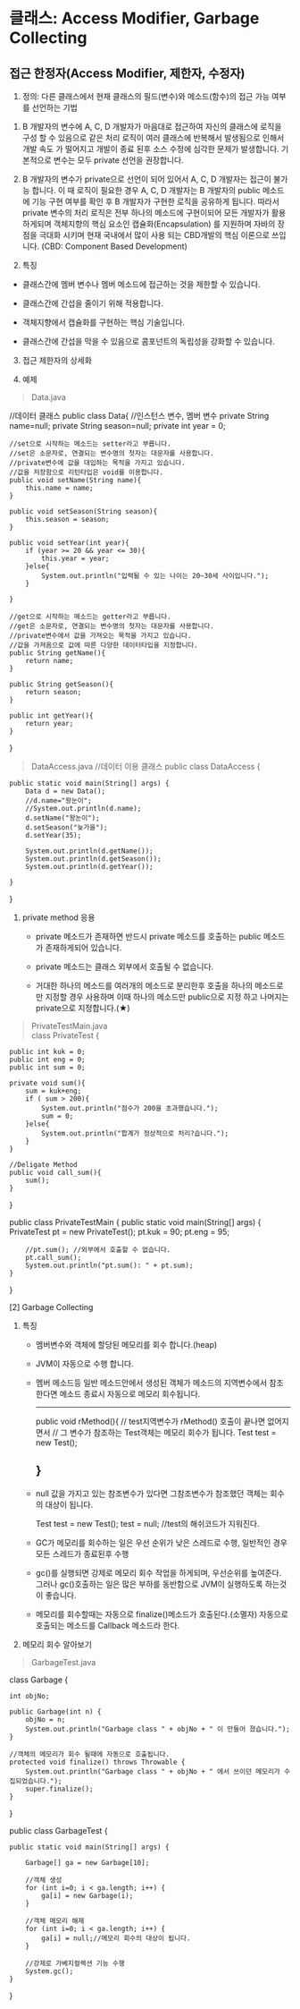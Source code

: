 # 클래스: Access Modifier, Garbage Collecting

## 접근 한정자(Access Modifier, 제한자, 수정자)

1.  정의: 다른 클래스에서 현재 클래스의 필드(변수)와 메소드(함수)의 접근
    가능 여부를 선언하는 기법

1) B 개발자의 변수에 A, C, D 개발자가 마음대로 접근하여 자신의 클래스에
   로직을 구성 할 수 있음으로 같은 처리 로직이 여러 클래스에 반복해서
   발생됨으로 인해서 개발 속도 가 떨어지고 개발이 종료 된후 소스 수정에
   심각한 문제가 발생합니다.
   기본적으로 변수는 모두 private 선언을 권장합니다.

2) B 개발자의 변수가 private으로 선언이 되어 있어서 A, C, D 개발자는
   접근이 불가능 합니다. 이 때 로직이 필요한 경우 A, C, D 개발자는 B
   개발자의 public 메소드에 기능 구현 여부를 확인 후 B 개발자가 구현한
   로직을 공유하게 됩니다.
   따라서 private 변수의 처리 로직은 전부 하나의 메소드에 구현이되어
   모든 개발자가 활용하게되며 객체지향의 핵심 요소인 캡슐화(Encapsulation)
   를 지원하며 자바의 장점을 극대화 시키며 현재 국내에서 많이 사용
   되는 CBD개발의 핵심 이론으로 쓰입니다.
   (CBD: Component Based Development)

2.  특징

- 클래스간에 멤버 변수나 멤버 메소드에 접근하는 것을 제한할 수 있습니다.

- 클래스간에 간섭을 줄이기 위해 적용합니다.

- 객체지향에서 캡슐화를 구현하는 핵심 기술입니다.

- 클래스간에 간섭을 막을 수 있음으로 콤포넌트의 독립성을 강화할 수
  있습니다.

3.  접근 제한자의 상세화

4.  예제

> Data.java

//데이터 클래스
public class Data{
//인스턴스 변수, 멤버 변수
private String name=null;
private String season=null;
private int year = 0;

    //set으로 시작하는 메소드는 setter라고 부릅니다.
    //set은 소문자로, 연결되는 변수명의 첫자는 대문자를 사용합니다.
    //private변수에 값을 대입하는 목적을 가지고 있습니다.
    //값을 저장함으로 리턴타입은 void를 이용합니다.
    public void setName(String name){
        this.name = name;
    }

    public void setSeason(String season){
        this.season = season;
    }

    public void setYear(int year){
        if (year >= 20 && year <= 30){
            this.year = year;
        }else{
            System.out.println("입력될 수 있는 나이는 20~30세 사이입니다.");
        }

    }

    //get으로 시작하는 메소드는 getter라고 부릅니다.
    //get은 소문자로, 연결되는 변수명의 첫자는 대문자를 사용합니다.
    //private변수에서 값을 가져오는 목적을 가지고 있습니다.
    //값을 가져옴으로 값에 따른 다양한 데이터타입을 지정합니다.
    public String getName(){
        return name;
    }

    public String getSeason(){
        return season;
    }

    public int getYear(){
        return year;
    }


}

> DataAccess.java
> //데이터 이용 클래스
> public class DataAccess {

    public static void main(String[] args) {
        Data d = new Data();
        //d.name="왕눈이";
        //System.out.println(d.name);
        d.setName("왕눈이");
        d.setSeason("늦가을");
        d.setYear(35);

        System.out.println(d.getName());
        System.out.println(d.getSeason());
        System.out.println(d.getYear());

    }

}

1. private method 응용

   - private 메소드가 존재하면 반드시 private 메소드를 호출하는 public
     메소드가 존재하게되어 있습니다.

   - private 메소드는 클래스 외부에서 호출될 수 없습니다.

   - 거대한 하나의 메소드를 여러개의 메소드로 분리한후 호출을 하나의
     메소드로만 지정할 경우 사용하며 이때 하나의 메소드만 public으로 지정
     하고 나머지는 private으로 지정합니다.(★)

> PrivateTestMain.java  
> class PrivateTest {

    public int kuk = 0;
    public int eng = 0;
    public int sum = 0;

    private void sum(){
        sum = kuk+eng;
        if ( sum > 200){
            System.out.println("점수가 200을 초과했습니다.");
            sum = 0;
        }else{
            System.out.println("합계가 정상적으로 처리?습니다.");
        }
    }

    //Deligate Method
    public void call_sum(){
        sum();
    }

}

public class PrivateTestMain {
public static void main(String[] args) {
PrivateTest pt = new PrivateTest();
pt.kuk = 90;
pt.eng = 95;

        //pt.sum(); //외부에서 호출할 수 없습니다.
        pt.call_sum();
        System.out.println("pt.sum(): " + pt.sum);
    }

}

[2] Garbage Collecting

1. 특징

   - 멤버변수와 객체에 할당된 메모리를 회수 합니다.(heap)

   - JVM이 자동으로 수행 합니다.

   - 멤버 메소드등 일반 메소드안에서 생성된 객체가 메소드의 지역변수에서
     참조 한다면 메소드 종료시 자동으로 메모리 회수됩니다.

     ***

     public void rMethod(){
     // test지역변수가 rMethod() 호출이 끝나면 없어지면서
     // 그 변수가 참조하는 Test객체는 메모리 회수가 됩니다.
     Test test = new Test();

     ## }

   - null 값을 가지고 있는 참조변수가 있다면 그참조변수가 참조했던 객체는
     회수의 대상이 됩니다.

     Test test = new Test();
     test = null; //test의 해쉬코드가 지워진다.

   - GC가 메모리를 회수하는 일은 우선 순위가 낮은 스레드로 수행,
     일반적인 경우 모든 스레드가 종료된후 수행

   - gc()를 실행되면 강제로 메모리 회수 작업을 하게되며, 우선순위를
     높여준다. 그러나 gc()호출하는 일은 많은 부하를 동반함으로 JVM이
     실행하도록 하는것이 좋습니다.

   - 메모리를 회수할때는 자동으로 finalize()메소드가 호출된다.(소멸자)
     자동으로 호출되는 메소드를 Callback 메소드라 한다.

1. 메모리 회수 알아보기

> GarbageTest.java

class Garbage {

    int objNo;

    public Garbage(int n) {
        objNo = n;
        System.out.println("Garbage class " + objNo + " 이 만들어 졌습니다.");
    }

    //객체의 메모리가 회수 될때에 자동으로 호출됩니다.
    protected void finalize() throws Throwable {
        System.out.println("Garbage class " + objNo + " 에서 쓰이던 메모리가 수집되었습니다.");
        super.finalize();
    }

}

public class GarbageTest {

    public static void main(String[] args) {

        Garbage[] ga = new Garbage[10];

        //객체 생성
        for (int i=0; i < ga.length; i++) {
            ga[i] = new Garbage(i);
        }

        //객체 메모리 해제
        for (int i=0; i < ga.length; i++) {
            ga[i] = null;//메모리 회수의 대상이 됩니다.
        }

        //강제로 가베지컬렉션 기능 수행
        System.gc();
    }

}
